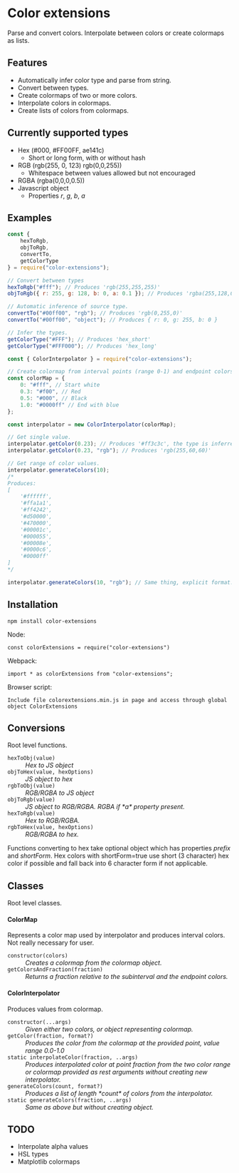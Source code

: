 # Color extensions

Parse and convert colors. Interpolate between colors or create colormaps as lists.

## Features

-   Automatically infer color type and parse from string.
-   Convert between types.
-   Create colormaps of two or more colors.
-   Interpolate colors in colormaps.
-   Create lists of colors from colormaps.

## Currently supported types

-   Hex (#000, #FF00FF, ae141c)
    -   Short or long form, with or without hash
-   RGB (rgb(255, 0, 123) rgb(0,0,255))
    -   Whitespace between values allowed but not encouraged
-   RGBA (rgba(0,0,0,0.5))
-   Javascript object
    -   Properties _r_, _g_, _b_, _a_

## Examples

```javascript
const {
    hexToRgb,
    objToRgb,
    convertTo,
    getColorType
} = require("color-extensions");

// Convert between types
hexToRgb("#fff"); // Produces 'rgb(255,255,255)'
objToRgb({ r: 255, g: 128, b: 0, a: 0.1 }); // Produces 'rgba(255,128,0,0.1)'

// Automatic inference of source type.
convertTo("#00ff00", "rgb"); // Produces 'rgb(0,255,0)'
convertTo("#00ff00", "object"); // Produces { r: 0, g: 255, b: 0 }

// Infer the types.
getColorType("#FFF"); // Produces 'hex_short'
getColorType("#FFF000"); // Produces 'hex_long'
```

```javascript
const { ColorInterpolator } = require("color-extensions");

// Create colormap from interval points (range 0-1) and endpoint colors.
const colorMap = {
    0: "#fff", // Start white
    0.3: "#f00", // Red
    0.5: "#000", // Black
    1.0: "#0000ff" // End with blue
};

const interpolator = new ColorInterpolator(colorMap);

// Get single value.
interpolator.getColor(0.23); // Produces '#ff3c3c', the type is inferred from colormap.
interpolator.getColor(0.23, "rgb"); // Produces 'rgb(255,60,60)'

// Get range of color values.
interpolator.generateColors(10);
/*
Produces:
[
    '#ffffff',
    '#ffa1a1',
    '#ff4242',
    '#d50000',
    '#470000',
    '#00001c',
    '#000055',
    '#00008e',
    '#0000c6',
    '#0000ff'
]
*/

interpolator.generateColors(10, "rgb"); // Same thing, explicit format.
```

## Installation

```
npm install color-extensions
```

Node:

```
const colorExtensions = require("color-extensions")
```

Webpack:

```
import * as colorExtensions from "color-extensions";
```

Browser script:

```
Include file colorextensions.min.js in page and access through global object ColorExtensions
```

## Conversions

Root level functions.

<dl>
  <dt><code>hexToObj(value)</code></dt>
  <dd><em>Hex to JS object</em></dd>
  <dt><code>objToHex(value, hexOptions)</code></dt>
  <dd><em>JS object to hex</em></dd>
  <dt><code>rgbToObj(value)</code></dt>
  <dd><em>RGB/RGBA to JS object</em></dd>
  <dt><code>objToRgb(value)</code></dt>
  <dd><em>JS object to RGB/RGBA. RGBA if *a* property present.</em></dd>
  <dt><code>hexToRgb(value)</code></dt>
  <dd><em>Hex to RGB/RGBA.</em></dd>
  <dt><code>rgbToHex(value, hexOptions)</code></dt>
  <dd><em>RGB/RGBA to hex.</em></dd>
</dl>

Functions converting to hex take optional object which has properties _prefix_ and _shortForm_. Hex colors with shortForm=true use short (3 character) hex color if possible and fall back into 6 character form if not applicable.

## Classes

Root level classes.

#### **ColorMap**

Represents a color map used by interpolator and produces interval colors.
Not really necessary for user.

<dl>
  <dt><code>constructor(colors)</code></dt>
  <dd><em>Creates a colormap from the colormap object.</em></dd>
  <dt><code>getColorsAndFraction(fraction)</code></dt>
  <dd><em>Returns a fraction relative to the subinterval and the endpoint colors.</em></dd>
</dl>

#### **ColorInterpolator**

Produces values from colormap.

<dl>
  <dt><code>constructor(...args)</code></dt>
  <dd><em>Given either two colors, or object representing colormap.</em></dd>
  <dt><code>getColor(fraction, format?)</code></dt>
  <dd><em>Produces the color from the colormap at the provided point, value range 0.0-1.0</em></dd>
  <dt><code>static interpolateColor(fraction, ..args)</code></dt>
  <dd><em>Produces interpolated color at point fraction from the two color range or colormap provided as rest arguments without creating new interpolator.</em></dd>
  <dt><code>generateColors(count, format?)</code></dt>
  <dd><em>Produces a list of length *count* of colors from the interpolator.</em></dd>
  <dt><code>static generateColors(fraction, ..args)</code></dt>
  <dd><em>Same as above but without creating object.</em></dd>
</dl>

## TODO

-   Interpolate alpha values
-   HSL types
-   Matplotlib colormaps
